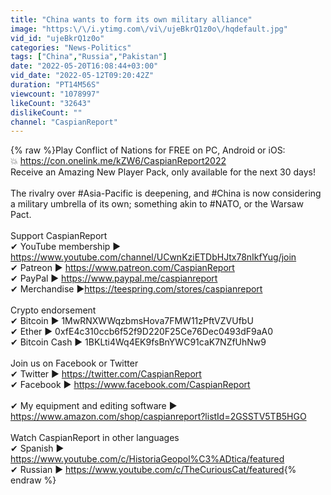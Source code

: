 ```yaml
---
title: "China wants to form its own military alliance"
image: "https:\/\/i.ytimg.com\/vi\/ujeBkrQ1z0o\/hqdefault.jpg"
vid_id: "ujeBkrQ1z0o"
categories: "News-Politics"
tags: ["China","Russia","Pakistan"]
date: "2022-05-20T16:08:44+03:00"
vid_date: "2022-05-12T09:20:42Z"
duration: "PT14M56S"
viewcount: "1078997"
likeCount: "32643"
dislikeCount: ""
channel: "CaspianReport"
---
```

{% raw %}Play Conflict of Nations for FREE on PC, Android or iOS: <br />💥 <a rel="nofollow" target="blank" href="https://con.onelink.me/kZW6/CaspianReport2022">https://con.onelink.me/kZW6/CaspianReport2022</a><br />Receive an Amazing New Player Pack, only available for the next 30 days!<br /><br />The rivalry over #Asia-Pacific is deepening, and #China is now considering a military umbrella of its own; something akin to #NATO, or the Warsaw Pact.<br /><br />Support CaspianReport <br />✔ YouTube membership ► <a rel="nofollow" target="blank" href="https://www.youtube.com/channel/UCwnKziETDbHJtx78nIkfYug/join">https://www.youtube.com/channel/UCwnKziETDbHJtx78nIkfYug/join</a><br />✔ Patreon ► <a rel="nofollow" target="blank" href="https://www.patreon.com/CaspianReport">https://www.patreon.com/CaspianReport</a><br />✔ PayPal ► <a rel="nofollow" target="blank" href="https://www.paypal.me/caspianreport">https://www.paypal.me/caspianreport</a><br />✔ Merchandise ►<a rel="nofollow" target="blank" href="https://teespring.com/stores/caspianreport">https://teespring.com/stores/caspianreport</a><br /><br />Crypto endorsement<br />✔ Bitcoin ► 1MwRNXWWqzbmsHova7FMW11zPftVZVUfbU<br />✔ Ether ► 0xfE4c310ccb6f52f9D220F25Ce76Dec0493dF9aA0<br />✔ Bitcoin Cash ► 1BKLti4Wq4EK9fsBnYWC91caK7NZfUhNw9<br /><br />Join us on Facebook or Twitter<br />✔ Twitter ► <a rel="nofollow" target="blank" href="https://twitter.com/CaspianReport">https://twitter.com/CaspianReport</a><br />✔ Facebook ► <a rel="nofollow" target="blank" href="https://www.facebook.com/CaspianReport">https://www.facebook.com/CaspianReport</a><br /><br />✔ My equipment and editing software ► <a rel="nofollow" target="blank" href="https://www.amazon.com/shop/caspianreport?listId=2GSSTV5TB5HGO">https://www.amazon.com/shop/caspianreport?listId=2GSSTV5TB5HGO</a><br /><br />Watch CaspianReport in other languages<br />✔ Spanish ► <a rel="nofollow" target="blank" href="https://www.youtube.com/c/HistoriaGeopol%C3%ADtica/featured">https://www.youtube.com/c/HistoriaGeopol%C3%ADtica/featured</a><br />✔ Russian ► <a rel="nofollow" target="blank" href="https://www.youtube.com/c/TheCuriousCat/featured">https://www.youtube.com/c/TheCuriousCat/featured</a>{% endraw %}
